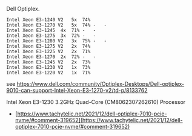 Dell Optiplex.

 
``` 	 	 	 	 
Intel Xeon E3-1240 V2	5x	74%	 	 
Intel Xeon E3-1270 V2	5x	74%	-	-
Intel Xeon E3-1245	4x	71%	-	-
Intel Xeon E3-1275	3x	72%	-	-
Intel Xeon E3-1280 V2	3x	75%	-	-
Intel Xeon E3-1275 V2	2x	74%	 	 
Intel Xeon E3-1225 V2	2x	71%	 	 
Intel Xeon E3-1270	2x	72%	-	-
Intel Xeon E3-1245 V2	2x	73%	 	 
Intel Xeon E3-1230 V2	1x	73%	 	 
Intel Xeon E3-1220 V2	1x	71%	 	 
```


see https://www.dell.com/community/Optiplex-Desktops/Dell-optiplex-9010-can-support-Intel-Xeon-E3-1270-v2/td-p/8133762

Intel Xeon E3-1230 3.2GHz Quad-Core (CM8062307262610) Processor

* [https://www.tachytelic.net/2021/12/dell-optiplex-7010-pcie-nvme/#comment-319652](https://www.tachytelic.net/2021/12/dell-optiplex-7010-pcie-nvme/#comment-319652)
